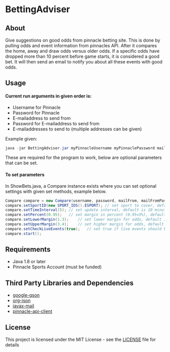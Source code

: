 # BettingAdviser

## About
Give suggestions on good odds from pinnacle betting site. This is done by pulling odds and event information from pinnacles API. After it compares the home, away and draw odds versus older odds. If a specific odds have dropped more than 10 percent before game starts, it is considered a good bet. It will then send an email to notify you about all these events with good odds.

## Usage
#### Current run arguments in given order is:
- Username for Pinnacle
- Password for Pinnacle
- E-mailaddress to send from
- Password for E-mailaddress to send from
- E-mailaddresses to send to (multiple addresses can be given)

Example given:
```java
java -jar BettingAdviser.jar myPinnacleUsername myPinnaclePassword mailAddressIWantToSendNotificationsFrom mailAddressIWantToSendNotificationsFromPassword mailAddressIWantToSendNotificationsToNr1 mailAddressIWantToSendNotificationsToNrX..
```
These are required for the program to work, below are optional parameters that can be set.

#### To set parameters
In ShowBets.java, a Compare instance exists where you can set optional settings with given set methods, example below.
```java
Compare compare = new Compare(username, password, mailFrom, mailFromPassw, mailTo);
compare.setSportID(new SPORT_IDS().ESPORT);	// set sport to cover, default is SOCCER
compare.setTimeInterval(5);	// set update interval, default is 10 minutes 
compare.setPercent(0.95);	// set margin in percent (0.95=5%), default is (0.9=10%) 
compare.setLowerMargin(1.3);	// set lower margin for odds, default is 1.2
compare.setUpperMargin(3.4);	// set higher margin for odds, default is 3.5
compare.setCheckLiveEvents(true);	// set true if live events should be covered, default is false
compare.start();
```

## Requirements
- Java 1.8 or later
- Pinnacle Sports Account (must be funded)

## Third Party Libraries and Dependencies
- [google-gson](https://mvnrepository.com/artifact/com.google.code.gson/gson)
- [org-json](https://mvnrepository.com/artifact/org.json/json/20180130)
- [javax-mail](https://mvnrepository.com/artifact/javax.mail/mail)
- [pinnacle-api-client](https://github.com/gentoku/pinnacle-api-client)

## License
This project is licensed under the MIT License - see the [LICENSE](LICENSE) file for details